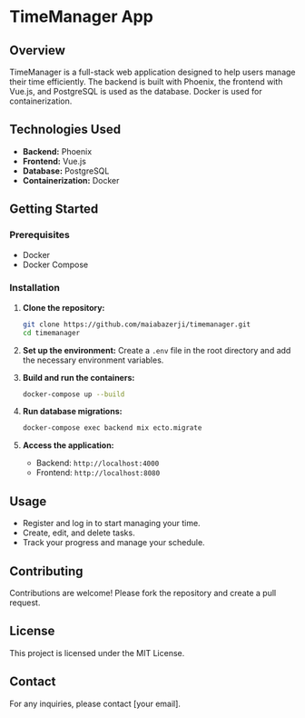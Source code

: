 # TimeManager App

## Overview
TimeManager is a full-stack web application designed to help users manage their time efficiently. The backend is built with Phoenix, the frontend with Vue.js, and PostgreSQL is used as the database. Docker is used for containerization.

## Technologies Used
- **Backend:** Phoenix
- **Frontend:** Vue.js
- **Database:** PostgreSQL
- **Containerization:** Docker

## Getting Started

### Prerequisites
- Docker
- Docker Compose

### Installation

1. **Clone the repository:**
    ```sh
    git clone https://github.com/maiabazerji/timemanager.git
    cd timemanager
    ```

2. **Set up the environment:**
    Create a `.env` file in the root directory and add the necessary environment variables.

3. **Build and run the containers:**
    ```sh
    docker-compose up --build
    ```

4. **Run database migrations:**
    ```sh
    docker-compose exec backend mix ecto.migrate
    ```

5. **Access the application:**
    - Backend: `http://localhost:4000`
    - Frontend: `http://localhost:8080`

## Usage
- Register and log in to start managing your time.
- Create, edit, and delete tasks.
- Track your progress and manage your schedule.

## Contributing
Contributions are welcome! Please fork the repository and create a pull request.

## License
This project is licensed under the MIT License.

## Contact
For any inquiries, please contact [your email].
